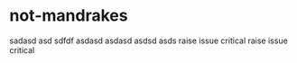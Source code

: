 # not-mandrakes
sadasd
asd
sdfdf
asdasd
asdasd
asdsd
asds
raise issue critical
raise issue critical
